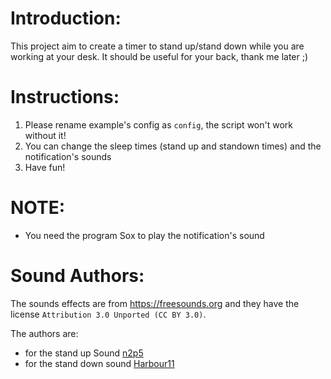 # Introduction:

This project aim to create a timer to stand up/stand down while you are working at your desk.
It should be useful for your back, thank me later ;)

# Instructions:

1. Please rename example's config as `config`, the script won't work without it!
2. You can change the sleep times (stand up and standown times) and the notification's sounds
3. Have fun!

# NOTE:

- You need the program Sox to play the notification's sound

# Sound Authors:

The sounds effects are from https://freesounds.org and they have the license `Attribution 3.0 Unported (CC BY 3.0)`.

The authors are:
- for the stand up Sound [n2p5](https://freesound.org/people/n2p5/sounds/49477/)
- for the stand down sound [Harbour11](https://freesound.org/people/Harbour11/sounds/194625/)
